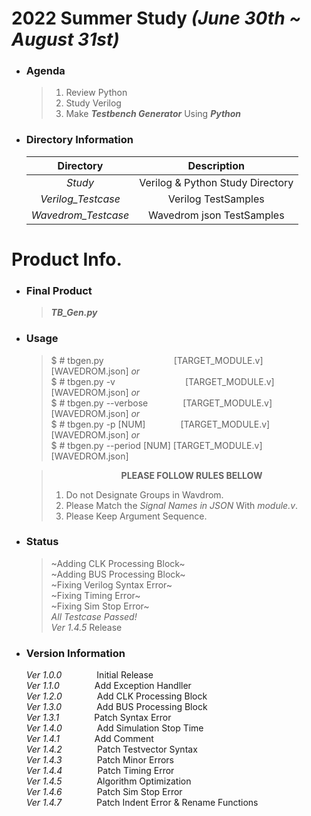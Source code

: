 # 2022 Summer Study  *(June 30th ~ August 31st)*
+ ### Agenda
    >1. Review Python
    >2. Study Verilog
    >3. Make __*Testbench Generator*__ Using __*Python*__  
+ ### Directory Information

    |Directory|Description|  
    |:---:|:--------:|  
    |*Study*|Verilog & Python Study Directory |  
    |*Verilog_Testcase*| Verilog TestSamples |
    |*Wavedrom_Testcase*| Wavedrom json TestSamples |  

# Product Info.
+ ### Final Product
    >__*TB_Gen.py*__ 

+ ### Usage  
    >$ # tbgen.py        [TARGET_MODULE.v] [WAVEDROM.json]  *or*  
    >$ # tbgen.py -v        [TARGET_MODULE.v] [WAVEDROM.json]  *or*  
    >$ # tbgen.py --verbose    [TARGET_MODULE.v] [WAVEDROM.json]  *or*  
    >$ # tbgen.py -p [NUM]    [TARGET_MODULE.v] [WAVEDROM.json]  *or*  
    >$ # tbgen.py --period [NUM] [TARGET_MODULE.v] [WAVEDROM.json]  

    >        __PLEASE FOLLOW RULES BELLOW__
    > 1. Do not Designate Groups in Wavdrom.  
    > 2. Please Match the *Signal Names in JSON* With *module.v*.  
    > 3. Please Keep Argument Sequence.  

+ ### Status
    > ~Adding CLK Processing Block~  
    > ~Adding BUS Processing Block~  
    > ~Fixing Verilog Syntax Error~  
    > ~Fixing Timing Error~  
    > ~Fixing Sim Stop Error~  
    >_All Testcase Passed!_  
    > *Ver 1.4.5* Release  
+ ### Version Information
    *Ver 1.0.0*    Initial Release  
    *Ver 1.1.0*    Add Exception Handller    
    *Ver 1.2.0*    Add CLK Processing Block  
    *Ver 1.3.0*    Add BUS Processing Block  
    *Ver 1.3.1*    Patch Syntax Error  
    *Ver 1.4.0*    Add Simulation Stop Time  
    *Ver 1.4.1*    Add Comment  
    *Ver 1.4.2*    Patch Testvector Syntax  
    *Ver 1.4.3*    Patch Minor Errors  
    *Ver 1.4.4*    Patch Timing Error  
    *Ver 1.4.5*    Algorithm Optimization  
    *Ver 1.4.6*    Patch Sim Stop Error  
    *Ver 1.4.7*    Patch Indent Error & Rename Functions

